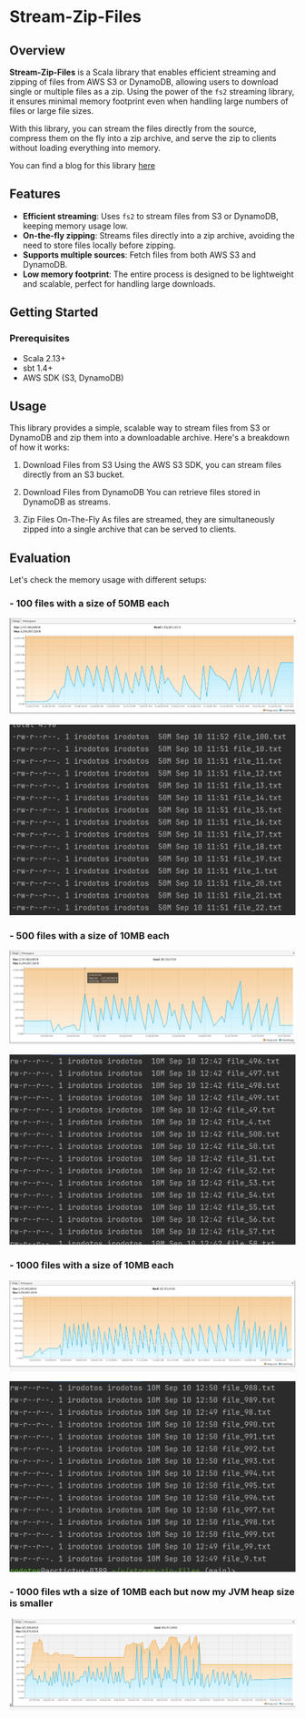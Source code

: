 # Stream-Zip-Files

## Overview

**Stream-Zip-Files** is a Scala library that enables efficient streaming and zipping of files from AWS S3 or DynamoDB, allowing users to download single or multiple files as a zip. Using the power of the `fs2` streaming library, it ensures minimal memory footprint even when handling large numbers of files or large file sizes.

With this library, you can stream the files directly from the source, compress them on the fly into a zip archive, and serve the zip to clients without loading everything into memory.

You can find a blog for this library [here](https://www.google.com)

## Features

- **Efficient streaming**: Uses `fs2` to stream files from S3 or DynamoDB, keeping memory usage low.
- **On-the-fly zipping**: Streams files directly into a zip archive, avoiding the need to store files locally before zipping.
- **Supports multiple sources**: Fetch files from both AWS S3 and DynamoDB.
- **Low memory footprint**: The entire process is designed to be lightweight and scalable, perfect for handling large downloads.

## Getting Started

### Prerequisites

- Scala 2.13+
- sbt 1.4+
- AWS SDK (S3, DynamoDB)

## Usage

This library provides a simple, scalable way to stream files from S3 or DynamoDB and zip them into a downloadable archive. Here's a breakdown of how it works:

1) Download Files from S3
Using the AWS S3 SDK, you can stream files directly from an S3 bucket.

2) Download Files from DynamoDB
You can retrieve files stored in DynamoDB as streams.

3) Zip Files On-The-Fly
As files are streamed, they are simultaneously zipped into a single archive that can be served to clients.

## Evaluation

Let's check the memory usage with different setups:

### - 100 files with a size of 50MB each

![100_files_50MB_each](/images/100_files_50MB_each.png)

![proof_100_files_50MB_each](/images/proof_100_files_50MB_each.png)

### - 500 files with a size of 10MB each

![500_files_10MB_each](/images/500_files_10MB_each.png)

![proof_500_files_10MB_each](/images/proof_500_files_10MB_each.png)

### - 1000 files with a size of 10MB each

![1000_files_10MB_each](/images/1000_files_10MB_each.png)

![proof_1000_files_10MB_each](/images/proof_1000_files_10MB_each.png)

### - 1000 files wth a size of 10MB each but now my JVM heap size is smaller

![1000_files_smaller_heap](/images/1000_files_smaller_heap.png)